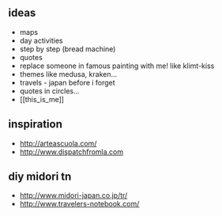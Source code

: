 ## ideas
- maps
- day activities
- step by step (bread machine)
- quotes
- replace someone in famous painting with me! like klimt-kiss
- themes like medusa, kraken...
- travels - japan before i forget
- quotes in circles...
- [[this_is_me]]


## inspiration
- http://arteascuola.com/
- http://www.dispatchfromla.com


## diy midori tn
- http://www.midori-japan.co.jp/tr/
- http://www.travelers-notebook.com/

